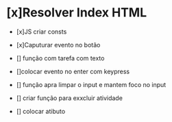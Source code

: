 # [x]Resolver Index HTML

- [x]JS criar consts

- [x]Caputurar evento no botão
- [] função com tarefa com texto
- []colocar evento no enter com keypress
- [] função apra limpar o input e mantem foco no input
- [] criar função para exxcluir atividade
- [] colocar atibuto